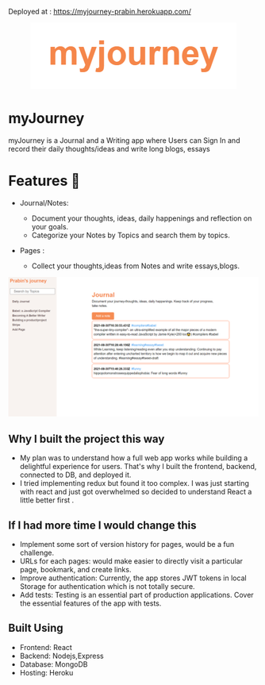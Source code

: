 Deployed at : https://myjourney-prabin.herokuapp.com/


<div align="center">
  <img src="./assets/myjourney.png">
</div>

# myJourney

myJourney is a Journal and a Writing app where Users can
Sign In and record their daily thoughts/ideas and write long
blogs, essays

# Features :rocket:

- Journal/Notes:

  - Document your thoughts, ideas, daily happenings and reflection on your goals.
  - Categorize your Notes by Topics and search them by topics.

- Pages :
  - Collect your thoughts,ideas from Notes and write essays,blogs.

<div align="center">
    <img src="./assets/journal-screenshot.png">
</div>

## Why I built the project this way
- My plan was to understand how a full web app works while building a delightful experience for users. That's why I built the frontend, backend, connected to DB, and deployed it.
- I tried implementing redux but found it too complex. I was just starting with react and just got overwhelmed so decided to understand React a little better first .

## If I had more time I would change this
- Implement some sort of version history for pages, would be a fun challenge.
- URLs for each pages: would make easier to directly visit a particular page, bookmark, and create links.
- Improve authentication: Currently, the app stores JWT tokens in local Storage for authentication which is not totally secure.
- Add tests: Testing is an essential part of production applications. Cover the essential features of the app with tests.

## Built Using

- Frontend: React
- Backend: Nodejs,Express
- Database: MongoDB
- Hosting: Heroku
